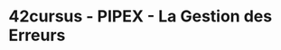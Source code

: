 <!--

	ERRORS_HANDLERS.md

	By: xbeheydt <xavier.beheydt@gmail.com>

	Created: 2022/02/17

-->
# 42cursus - PIPEX - La Gestion des Erreurs

